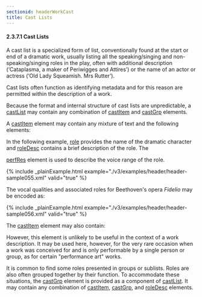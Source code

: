 ```yaml
---
sectionid: headerWorkCast
title: Cast Lists
---
```



<h4 id="headerWorkCast">
   <span class="headingNumber">2.3.7.1</span>
   <span class="head">Cast Lists</span>
</h4>
A cast list is a specialized form of list, conventionally found at the start or end
of a
dramatic work, usually listing all the speaking/singing and non-speaking/singing roles
in
the play, often with additional description (‘Cataplasma, a maker of Periwigges and
Attires’) or the name of an actor or actress (‘Old Lady Squeamish. Mrs Rutter’).



<span class="specList">
   
   <span class="specDesc"></span>
   
   <span class="specDesc"></span>
   
   <span class="specDesc"></span>
   
</span>


Cast lists often function as identifying metadata and for this reason are permitted
within the description of a work.

Because the format and internal structure of cast lists are unpredictable, a 
<a class="link_odd_elementSpec" href="/v3/elements/castList">castList</a> may contain any combination of 
<a class="link_odd_elementSpec" href="/v3/elements/castItem">castItem</a>
and 
<a class="link_odd_elementSpec" href="/v3/elements/castGrp">castGrp</a> elements.

A 
<a class="link_odd_elementSpec" href="/v3/elements/castItem">castItem</a> element may contain any mixture of text and the
following elements:



<span class="specList">
   
   <span class="specDesc"></span>
   
   <span class="specDesc"></span>
   
   <span class="specDesc"></span>
   
</span>


In the following example, 
<a class="link_odd_elementSpec" href="/v3/elements/role">role</a> provides the name of the dramatic
character and 
<a class="link_odd_elementSpec" href="/v3/elements/roleDesc">roleDesc</a> contains a brief description of the role. The

<a class="link_odd_elementSpec" href="/v3/elements/perfRes">perfRes</a> element is used to describe the voice range of the
role.


{% include _plainExample.html example="./v3/examples/header/header-sample055.xml" valid="true" %}

The vocal qualities and associated roles for Beethoven's opera *Fidelio* may
be encoded as:


{% include _plainExample.html example="./v3/examples/header/header-sample056.xml" valid="true" %}

The 
<a class="link_odd_elementSpec" href="/v3/elements/castItem">castItem</a> element may also contain:



<span class="specList">
   
   <span class="specDesc"></span>
   
</span>


However, this element is unlikely to be useful in the context of a work description.
It
may be used here, however, for the very rare occasion when a work was conceived for
and is
only performable by a single person or group, as for certain "performance art" works.

It is common to find some roles presented in groups or sublists. Roles are also often
grouped together by their function. To accommodate these situations, the 
<a class="link_odd_elementSpec" href="/v3/elements/castGrp">castGrp</a> element is provided as a component of 
<a class="link_odd_elementSpec" href="/v3/elements/castList">castList</a>. It
may contain any combination of 
<a class="link_odd_elementSpec" href="/v3/elements/castItem">castItem</a>, 
<a class="link_odd_elementSpec" href="/v3/elements/castGrp">castGrp</a>, and 
<a class="link_odd_elementSpec" href="/v3/elements/roleDesc">roleDesc</a> elements.


<!-- TODO:
<egXML xmlns="http://www.tei-c.org/ns/Examples" xml:space="preserve" >
        <!-\- NEED EXAMPLE HERE! -\->
</egXML>-->
